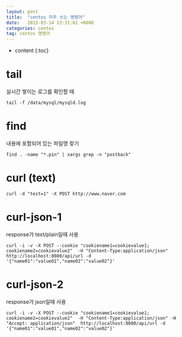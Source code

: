 ```yaml
---
layout: post
title:  "centos 자주 쓰는 명령어"
date:   2015-03-14 13:31:01 +0800
categories: centos
tag: centos 명령어
---
```


* content
{:toc}

tail
==================
실시간 쌓이는 로그를 확인할 때
```
tail -f /data/mysql/mysqld.log
```

find
==================
내용에 포함되어 있는 파일명 찾기
```
find . -name "*.pin" | xargs grep -n "postback"
```

curl (text)
==================
```
curl -d "test=1" -X POST http://www.naver.com
```

curl-json-1
==================
response가 text/plain일때 사용
```
curl -i -v -X POST --cookie "cookiename1=cookievalue1; cookiename2=cookievalue2"  -H "Content-Type:application/json"  http://localhost:8080/api/url -d  '{"name01":"value01","name02":"value02"}'
```

curl-json-2
==================
response가 json일때 사용
```
curl -i -v -X POST --cookie "cookiename1=cookievalue1; cookiename2=cookievalue2"  -H "Content-Type:application/json" -H "Accept: application/json"  http://localhost:8080/api/url -d  '{"name01":"value01","name02":"value02"}'
```
